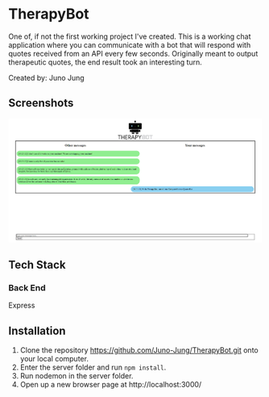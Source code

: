 # TherapyBot

One of, if not the first working project I've created. This is a working chat application where you can communicate with a bot that will respond with quotes received from an API every few seconds. Originally meant to output therapeutic quotes, the end result took an interesting turn.

Created by: Juno Jung

## Screenshots

![TherapyBot Home Page](/assets/TherapyBot.png?raw=true "TherapyBot Home Page")

## Tech Stack

### Back End

Express

## Installation

1. Clone the repository https://github.com/Juno-Jung/TherapyBot.git onto your local computer.
2. Enter the server folder and run <code>npm install</code>.
3. Run nodemon in the server folder.
4. Open up a new browser page at http://localhost:3000/